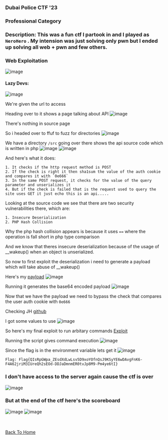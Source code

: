 <h3> Dubai Police CTF '23 </h3>
 
### Professional Category

### Description: This was a fun ctf I partook in and I played as `NeroHero` . My intension was just solving only pwn but I ended up solving all web + pwn and few others.

### Web Exploitation
![image](https://user-images.githubusercontent.com/113513376/223123603-08d16cd1-76c4-4ddd-b5b8-211b7a1baeee.png)

#### Lazy Devs:
![image](https://user-images.githubusercontent.com/113513376/223123973-5e594258-2972-473b-8484-6088834385bc.png)

We're given the url to access 

Heading over to it shows a page talking about API
![image](https://user-images.githubusercontent.com/113513376/223124651-2fc28c1e-fb17-4067-b9dd-924916a4140c.png)

There's nothing in source page

So i headed over to ffuf to fuzz for directories
![image](https://user-images.githubusercontent.com/113513376/223125247-f3e7c618-8c1f-4e26-80db-0211925c711d.png)

We have a directory `/src` going over there shows the api source code which is written in php
![image](https://user-images.githubusercontent.com/113513376/223125506-bc553643-014b-4d3c-a4f2-1d6d69950900.png)
![image](https://user-images.githubusercontent.com/113513376/223125664-94bbea89-cf33-476a-9a55-535157c2b156.png)

And here's what it does:

```
1. It checks if the http request method is POST 
2. If the check is right it then sha1sum the value of the auth cookie and compares it with `0e666` 
3. In the same POST request, it checks for the value of the query parameter and unserializes it 
4. But if the check is failed that is the request used to query the site uses GET it just echo this is an api.....
```

Looking at the source code we see that there are two security vulnerabilities there, which are:

```
1. Insecure Deserialization
2. PHP Hash Collision
```

Why the php hash collision appears is because it uses `==` where the operation is fall short in php type comparison

And we know that theres insecure deserialization because of the usage of __wakeup() when an object is unserialized.

So now to first exploit the deserialization i need to generate a payload which will take abuse of __wakeup() 

Here's my [payload](https://github.com/markuched13/markuched13.github.io/blob/main/solvescript/dpctf/web/lazydevs/payload.php)
![image](https://user-images.githubusercontent.com/113513376/223127581-745b1eb6-c831-4a6f-9fbe-5a21a7af0f7a.png)

Running it generates the base64 encoded payload
![image](https://user-images.githubusercontent.com/113513376/223128311-08b9be0f-2c24-428f-a3dd-11b44c56732e.png)

Now that we have the payload we need to bypass the check that compares the user auth cookie with `0e666`

Checking JH [github](https://github.com/JohnHammond/ctf-katana)

I got some values to use 
![image](https://user-images.githubusercontent.com/113513376/223128985-07e84727-e918-4dde-9772-65bda9a18fc3.png)

So here's my final exploit to run arbitary commands [Exploit](https://github.com/markuched13/markuched13.github.io/blob/main/solvescript/dpctf/web/lazydevs/exploit.sh)

Running the script gives command execution
![image](https://user-images.githubusercontent.com/113513376/223131580-ce997114-f003-4f61-ad8f-f63b022a8344.png)

Since the flag is in the environment variable lets get it
![image](https://user-images.githubusercontent.com/113513376/223131651-658dea35-225c-4447-87c9-e6ceb901a954.png)

```
Flag: Flag{QIsRpGWpa_ZEsdXdLwLsv5D9xoYOfnQsJ9KSyYE6wDAvgFnK6-F4A62jriM3IUreQh2sEOd-DDJaDmnmER0tvJp8M9-Pm4ye6tI}
```


### I don't have access to the server again cause the ctf is over
![image](https://user-images.githubusercontent.com/113513376/223221513-7b7107dd-714e-46dc-a380-17fe02b92fd3.png)


### But at the end of the ctf here's the scoreboard
![image](https://user-images.githubusercontent.com/113513376/223221901-35707374-febd-4ae4-a896-6788a48eb248.png)
![image](https://user-images.githubusercontent.com/113513376/223221967-40a918fd-076a-49ca-8bde-2b3fcc76abda.png)

<br> <br>
[Back To Home](../../../../index.md)


